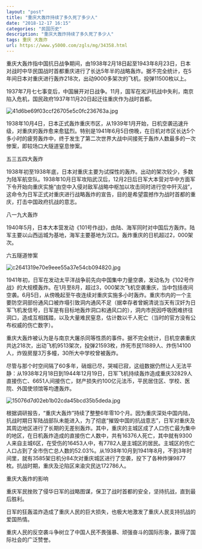 ```yaml
---
layout: "post"
title: "重庆大轰炸持续了多久死了多少人"
date: "2018-12-17 16:15"
categories: "民国历史"
description: "重庆大轰炸持续了多久死了多少人"
tags: 重庆 大轰炸
url: https://www.y5000.com/zgls/mg/34358.html
---
```






重庆大轰炸指中国抗日战争期间，由1938年2月18日起至1943年8月23日，日本对战时中华民国战时首都重庆进行了长达5年半的战略轰炸。据不完全统计，在5年间日本对重庆进行轰炸218次，出动9000多架次的飞机，投弹11500枚以上。

1937年7月七七事变后，中国展开对日战争。11月，国军在淞沪抗战中失利，南京陷入危机，国民政府1937年11月20日起迁往重庆作为战时首都。

![41d6be69f03ccf26705e5c0fc236763a.jpg](https://img.y5000.com/uploads/allimg/181011/41d6be69f03ccf26705e5c0fc236763a.jpg)

1938年10月4日，日本正式轰炸重庆市区，从1939年1月开始，日机空袭迅速升级，对重庆的轰炸愈来愈猛烈。特别是1941年6月5日傍晚，在日机对市区长达5个多小时的疲劳轰炸中，终于发生了第二次世界大战中间接死于轰炸人数最多的一次惨案，即较场口大隧道窒息惨案。

五三五四大轰炸

1938年初至1938年底，日本对重庆主要为试探性的轰炸。出动的架次较少，多数为陆军航空队。1938年10月日军攻陷武汉后，12月2日后日军大本营对华中方面军下令开始向重庆实施“由空中入侵对敌军战略中枢加以攻击同时进行空中歼灭战”，这命令为日军正式对重庆进行战略轰炸的宣告，目的是希望震撼作为战时首都的重庆，打击中国政府抗战的意志。

八一九大轰炸

1940年5月，日本大本营发动《101号作战》，由陆、海军同时对中国后方轰炸。陆军主要以山西运城为基地，海军主要基地为汉口。轰炸重庆的日机超过2，000架次。

六五隧道惨案

![c2641319e70e9eee55a37e54cb094820.jpg](https://img.y5000.com/uploads/allimg/181011/c2641319e70e9eee55a37e54cb094820.jpg)

1941年初，日军在发动太平洋战争前先向中国集中力量空袭，发动名为《102号作战》的大规模轰炸。在1月至8月，超过3，000架次飞机空袭重庆，当中包括夜间空袭。6月5日，从傍晚起至午夜连续对重庆实施多小时轰炸。重庆市内的一个主要防空洞部份通风口被炸塌引致洞内通风不足（据幸存者曾婉清说当天有汉奸为日军飞机发信号，日军是有目标地轰炸洞口和通风口的），洞内市民因呼吸困难挤往洞口，造成互相践踏，以及大量难民窒息，估计数以千人死亡（当时的官方没有公布权威的伤亡数字）。

重庆大轰炸被认为是与南京大屠杀同等性质的事件。据不完全统计，日机空袭重庆共达218次，出动飞机9513架次，投弹21593枚，炸死市民11889人、炸伤14100人，炸毁房屋3万多幢，30所大中学校曾被轰炸。

尽管与那个时空间隔了60多年，硝烟已尽，哭喊已寂，这组数据仍然让人无法平静：从1938年2月18日到1944年12月19日，日军飞机持续轰炸造成重庆32829人直接伤亡、6651人间接伤亡，财产损失约100亿元法币，平民居住区、学校、医院、外国使领馆等均遭轰炸。

![15076d7d02eb1b02cda45bcd35b5deda.jpg](https://img.y5000.com/uploads/allimg/181011/15076d7d02eb1b02cda45bcd35b5deda.jpg)

根据调研报告，“重庆大轰炸”持续了整整6年零10个月。因为重庆深处中国内陆，抗战时期日军陆战部队未能进入，为了彻底“摧毁中国的抗战意志”，日军对重庆及其周边地区进行了长期的无差别轰炸。其中，重庆的主城区成了人口伤亡最为集中的地区，在日机轰炸造成的直接伤亡人数中，共有16376人死亡，其中就有9300人来自主城6区，在受伤的16453人中，有7782人是主城区的居民。主城区的伤亡人口占到了全市伤亡总人数的52.03%。从1938年10月到1941年8月，不到3年时间里，就有3585架日机分84次对重庆城区进行了空袭，投下了各种炸弹9877枚。抗战时期，重庆及沦陷区来渝灾民达172786人。

重庆大轰炸的影响

重庆军民挫败了侵华日军的战略图谋，保卫了战时首都的安全，坚持抗战，直到最后胜利。

日军的狂轰滥炸造成了重庆人民的巨大损失，也极大地激发了重庆人民支持抗战的爱国热情。

重庆人民的反空袭斗争树立了中国人民不畏强暴、顽强奋斗的国际形象，赢得了国际社会的广泛赞誉。

  
